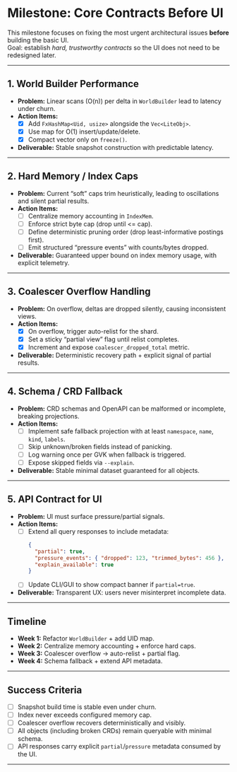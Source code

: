 # Milestone: Core Contracts Before UI

This milestone focuses on fixing the most urgent architectural issues **before** building the basic UI.  
Goal: establish *hard, trustworthy contracts* so the UI does not need to be redesigned later.

---

## 1. World Builder Performance
- **Problem:** Linear scans (O(n)) per delta in `WorldBuilder` lead to latency under churn.
- **Action Items:**
  - [x] Add `FxHashMap<Uid, usize>` alongside the `Vec<LiteObj>`.
  - [x] Use map for O(1) insert/update/delete.
  - [x] Compact vector only on `freeze()`.
- **Deliverable:** Stable snapshot construction with predictable latency.

---

## 2. Hard Memory / Index Caps
- **Problem:** Current “soft” caps trim heuristically, leading to oscillations and silent partial results.
- **Action Items:**
  - [ ] Centralize memory accounting in `IndexMem`.
  - [ ] Enforce strict byte cap (drop until <= cap).
  - [ ] Define deterministic pruning order (drop least-informative postings first).
  - [ ] Emit structured “pressure events” with counts/bytes dropped.
- **Deliverable:** Guaranteed upper bound on index memory usage, with explicit telemetry.

---

## 3. Coalescer Overflow Handling
- **Problem:** On overflow, deltas are dropped silently, causing inconsistent views.
- **Action Items:**
  - [x] On overflow, trigger auto-relist for the shard.
  - [x] Set a sticky “partial view” flag until relist completes.
  - [x] Increment and expose `coalescer_dropped_total` metric.
- **Deliverable:** Deterministic recovery path + explicit signal of partial results.

---

## 4. Schema / CRD Fallback
- **Problem:** CRD schemas and OpenAPI can be malformed or incomplete, breaking projections.
- **Action Items:**
  - [ ] Implement safe fallback projection with at least `namespace`, `name`, `kind`, `labels`.
  - [ ] Skip unknown/broken fields instead of panicking.
  - [ ] Log warning once per GVK when fallback is triggered.
  - [ ] Expose skipped fields via `--explain`.
- **Deliverable:** Stable minimal dataset guaranteed for all objects.

---

## 5. API Contract for UI
- **Problem:** UI must surface pressure/partial signals.
- **Action Items:**
  - [ ] Extend all query responses to include metadata:
    ```json
    {
      "partial": true,
      "pressure_events": { "dropped": 123, "trimmed_bytes": 456 },
      "explain_available": true
    }
    ```
  - [ ] Update CLI/GUI to show compact banner if `partial=true`.
- **Deliverable:** Transparent UX: users never misinterpret incomplete data.

---

## Timeline
- **Week 1:** Refactor `WorldBuilder` + add UID map.  
- **Week 2:** Centralize memory accounting + enforce hard caps.  
- **Week 3:** Coalescer overflow → auto-relist + partial flag.  
- **Week 4:** Schema fallback + extend API metadata.  

---

## Success Criteria
- [ ] Snapshot build time is stable even under churn.  
- [ ] Index never exceeds configured memory cap.  
- [ ] Coalescer overflow recovers deterministically and visibly.  
- [ ] All objects (including broken CRDs) remain queryable with minimal schema.  
- [ ] API responses carry explicit `partial`/`pressure` metadata consumed by the UI.

---
